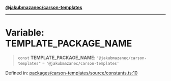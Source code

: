 [**@jakubmazanec/carson-templates**](../README.md)

---

# Variable: TEMPLATE_PACKAGE_NAME

> `const` **TEMPLATE_PACKAGE_NAME**: `"@jakubmazanec/carson-templates"` =
> `'@jakubmazanec/carson-templates'`

Defined in:
[packages/carson-templates/source/constants.ts:10](https://github.com/jakubmazanec/tools/blob/90a5050fae768000bb00b2044438762c3c8c0f98/packages/carson-templates/source/constants.ts#L10)
